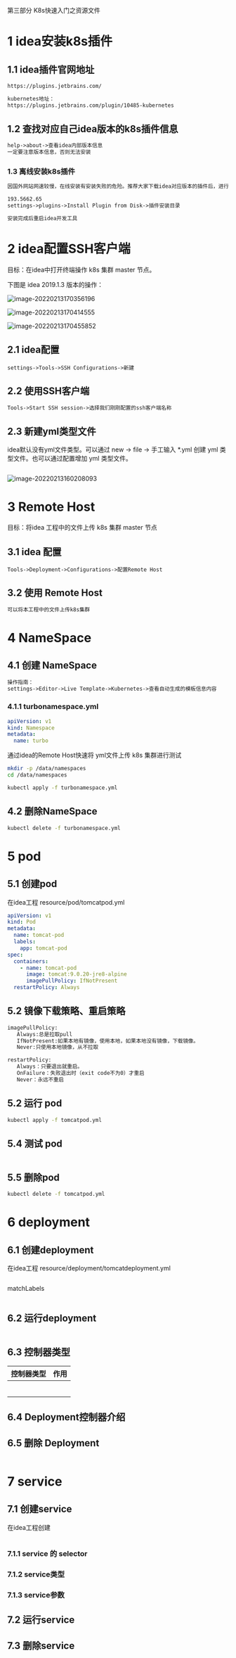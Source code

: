 第三部分 K8s快速入门之资源文件

# 1 idea安装k8s插件

## 1.1 idea插件官网地址

```html
https://plugins.jetbrains.com/ 

kubernetes地址：
https://plugins.jetbrains.com/plugin/10485-kubernetes
```

## 1.2 查找对应自己idea版本的k8s插件信息

```html
help->about->查看idea内部版本信息
一定要注意版本信息，否则无法安装
```



### 1.3 离线安装k8s插件

```html
因国外网站网速较慢，在线安装有安装失败的危险。推荐大家下载idea对应版本的插件后，进行离线安装

193.5662.65
settings->plugins->Install Plugin from Disk->插件安装目录 

安装完成后重启idea开发工具
```



# 2 idea配置SSH客户端

目标：在idea中打开终端操作 k8s 集群 master 节点。

下图是 idea 2019.1.3 版本的操作：

![image-20220213170356196](assest/image-20220213170356196.png)

![image-20220213170414555](assest/image-20220213170414555.png)

![image-20220213170455852](assest/image-20220213170455852.png)



## 2.1 idea配置

```
settings->Tools->SSH Configurations->新建
```

## 2.2 使用SSH客户端

```html
Tools->Start SSH session->选择我们刚刚配置的ssh客户端名称
```

## 2.3 新建yml类型文件

idea默认没有yml文件类型。可以通过 new -> file -> 手工输入 *.yml 创建 yml 类型文件。也可以通过配置增加 yml 类型文件。

```

```

![image-20220213160208093](assest/image-20220213160208093.png)

# 3 Remote Host

目标：将idea 工程中的文件上传 k8s 集群 master 节点

## 3.1 idea 配置

```
Tools->Deployment->Configurations->配置Remote Host
```

## 3.2 使用 Remote Host

```html
可以将本工程中的文件上传k8s集群
```



# 4 NameSpace

## 4.1 创建 NameSpace

```html
操作指南：
settings->Editor->Live Template->Kubernetes->查看自动生成的模板信息内容
```

### 4.1.1 turbonamespace.yml

```yaml
apiVersion: v1 
kind: Namespace 
metadata:
  name: turbo
```

通过idea的Remote Host快速将 yml文件上传 k8s 集群进行测试

```bash
mkdir -p /data/namespaces 
cd /data/namespaces

kubectl apply -f turbonamespace.yml
```

## 4.2 删除NameSpace

```bash
kubectl delete -f turbonamespace.yml
```



# 5 pod

## 5.1 创建pod

在idea工程 resource/pod/tomcatpod.yml

```yaml
apiVersion: v1
kind: Pod
metadata:
  name: tomcat-pod
  labels:
    app: tomcat-pod
spec:
  containers:
    - name: tomcat-pod
      image: tomcat:9.0.20-jre8-alpine
      imagePullPolicy: IfNotPresent
  restartPolicy: Always
```

## 5.2 镜像下载策略、重启策略

```bash
imagePullPolicy:
   Always:总是拉取pull
   IfNotPresent:如果本地有镜像，使用本地，如果本地没有镜像，下载镜像。
   Never:只使用本地镜像，从不拉取
```



```bash
restartPolicy:
   Always：只要退出就重启。
   OnFailure：失败退出时（exit code不为0）才重启
   Never：永远不重启
```



## 5.2 运行 pod

```bash
kubectl apply -f tomcatpod.yml
```

## 5.4 测试 pod

```bash

```

## 5.5 删除pod

```bash
kubectl delete -f tomcatpod.yml
```



# 6 deployment

## 6.1 创建deployment

在idea工程 resource/deployment/tomcatdeployment.yml

```yaml

```



matchLabels

```

```



## 6.2 运行deployment

```bash

```



## 6.3 控制器类型

| 控制器类型 | 作用 |
| ---------- | ---- |
|            |      |
|            |      |
|            |      |
|            |      |
|            |      |
|            |      |

## 6.4 Deployment控制器介绍



## 6.5 删除 Deployment 

```bash

```



# 7 service

## 7.1 创建service

在idea工程创建

```yaml

```

### 7.1.1 service 的 selector

### 7.1.2 service类型

### 7.1.3 service参数

## 7.2 运行service

## 7.3 删除service























